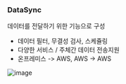 ### DataSync

데이터를 전달하기 위한 기능으로 구성

 - 데이터 필터, 무결성 검사, 스케쥴링
 - 다양한 서비스 / 주체간 데이터 전송지원
 -  온프레미스 -> AWS, AWS -> AWS

![image](https://user-images.githubusercontent.com/38831314/142749455-b8054eba-a815-4fb7-8d7a-182e2300d60f.png)



